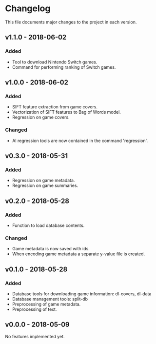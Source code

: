 # Changelog
This file documents major changes to the project in each version.

## v1.1.0 - 2018-06-02
### Added
  - Tool to download Nintendo Switch games.
  - Command for performing ranking of Switch games.

## v1.0.0 - 2018-06-02
### Added
  - SIFT feature extraction from game covers.
  - Vectorization of SIFT features to Bag of Words model.
  - Regression on game covers.

### Changed
  - Al regression tools are now contained in the command 'regression'.


## v0.3.0 - 2018-05-31
### Added
  - Regression on game metadata.
  - Regression on game summaries.

## v0.2.0 - 2018-05-28
### Added
  - Function to load database contents.

### Changed
  - Game metadata is now saved with ids.
  - When encoding game metadata a separate y-value file is created.

## v0.1.0 - 2018-05-28
### Added
  - Database tools for downloading game information: dl-covers, dl-data
  - Database management tools: split-db
  - Preprocessing of game metadata.
  - Preprocessing of text.

## v0.0.0 - 2018-05-09
No features implemented yet.
